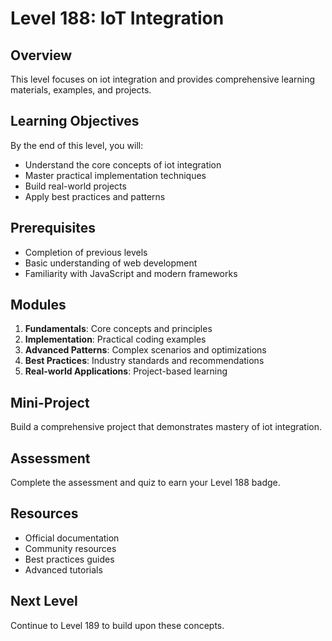 # Level 188: IoT Integration

## Overview
This level focuses on iot integration and provides comprehensive learning materials, examples, and projects.

## Learning Objectives
By the end of this level, you will:
- Understand the core concepts of iot integration
- Master practical implementation techniques
- Build real-world projects
- Apply best practices and patterns

## Prerequisites
- Completion of previous levels
- Basic understanding of web development
- Familiarity with JavaScript and modern frameworks

## Modules
1. **Fundamentals**: Core concepts and principles
2. **Implementation**: Practical coding examples
3. **Advanced Patterns**: Complex scenarios and optimizations
4. **Best Practices**: Industry standards and recommendations
5. **Real-world Applications**: Project-based learning

## Mini-Project
Build a comprehensive project that demonstrates mastery of iot integration.

## Assessment
Complete the assessment and quiz to earn your Level 188 badge.

## Resources
- Official documentation
- Community resources
- Best practices guides
- Advanced tutorials

## Next Level
Continue to Level 189 to build upon these concepts.
